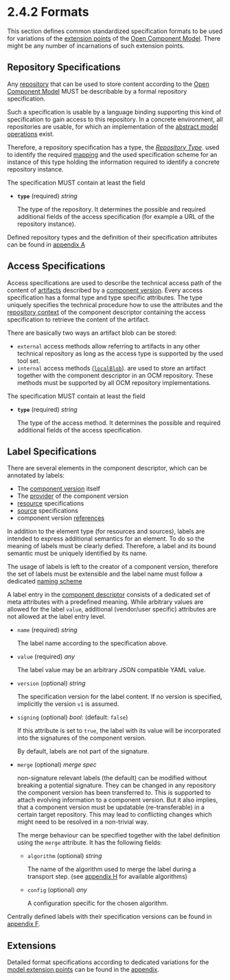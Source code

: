 # 2.4.2 Formats

This section defines common standardized specification formats
to be used for variations of the [extension points](../extensionpoints/README.md)
of the [Open Component Model](../../../README.md). There might be any number
of incarnations of such extension points.

## Repository Specifications

Any [repository](../elements/README.md#repositories) that can be used to store
content according to the [Open Component Model](../../../README.md) MUST be
describable by a formal repository specification.

Such a specification is usable by a language binding supporting
this kind of specification to gain access to this repository.
In a concrete environment, all repositories are usable, for which an
implementation of the [abstract model operations](../operations/README.md#repository-operations)
exist.

Therefore, a repository specification has a type, the [*Repository Type*](types.md#repository-types).
used to identify the required [mapping](../mapping/README.md) and the
used specification scheme for an instance of this type holding
the information required to identify a concrete repository instance.

The specification MUST contain at least the field

- **`type`** (required) *string*

  The type of the repository. It determines the possible and required
  additional fields of the access specification (for example a URL of the
  repository instance).

Defined repository types and the definition of their specification attributes
can be found in [appendix A](../../appendix/A/README.md)


## Access Specifications

Access specifications are used to describe the technical access path
of the content of [artifacts](../elements/README.md#artifacts) described by a
[component version](../elements/README.md#component-versions).
Every access specification has a formal type and type specific attributes.
The type uniquely specifies the technical procedure how to use the
attributes and the [repository context](../elements/README.md#repository-contexts) of
the component descriptor containing the access specification
to retrieve the content of the artifact.

There are basically two ways an artifact blob can be stored:
- `external` access methods allow referring to artifacts in any other
  technical repository as long as the access type is supported by the
  used tool set.
- `internal` access methods ([`localBlob`](../../appendix/B/localBlob.md)).
  are used to store an artifact together with the component descriptor in an
  OCM repository. These methods must be supported by all OCM repository
  implementations.

The specification MUST contain at least the field

- **`type`** (required) *string*

  The type of the access method. It determines the possible and required
  additional fields of the access specification.


## Label Specifications

There are several elements in the component descriptor, which
can be annotated by labels:

- The [component version](../elements/README.md#component-versions) itself
- The [provider](../elements/README.md#provider-information) of the component version
- [resource](../elements/README.md#resources) specifications
- [source](../elements/README.md#sources) specifications
- component version [references](../elements/README.md#component-version-reference)

In addition to the element type (for resources and sources), labels
are intended to express additional semantics for an element.
To do so the meaning of labels must be clearly defied. Therefore,
a label and its bound semantic must be uniquely identified by its name.

The usage of labels is left to the creator of a component version, therefore
the set of labels must be extensible and the label name must follow
a dedicated [naming scheme](types.md#label-names)

A label entry in the [component descriptor](../elements/README.md#component-descriptor)
consists of a dedicated set of
meta attributes with a predefined meaning. While arbitrary values are allowed for the
label `value`, additional (vendor/user specific) attributes are not
allowed at the label entry level.

- `name` (required) *string*

  The label name according to the specification above.

- `value` (required) *any*

  The label value may be an arbitrary JSON compatible YAML value.

- `version` (optional) *string*

  The specification version for the label content. If no version is
  specified, implicitly the version `v1` is assumed.

- `signing` (optional) *bool*:  (default: `false`)

  If this attribute is set to `true`, the label with its value will be incorporated
  into the signatures of the component version.

  By default, labels are not part of the signature.

- `merge` (optional) *merge spec*

  non-signature relevant labels (the default) can be modified without breaking a potential signature. They can be changed in any repository the component version has been transferred to. This is supported to attach evolving information to a component version. But it also implies, that a component version must be updatable (re-transferable) in a certain target repository. This may lead to conflicting changes which might need to be resolved in a non-trivial way. 

  The merge behaviour can be specified together with the label definition using the `merge` attribute. It has the following fields:

  - `algorithm` (optional) *string*

    The name of the algorithm used to merge the label during a transport step. (see [appendix H](../../appendix/H/README.md) for available algorithms)
  - `config` (optional) *any*

    A configuration specific for the chosen algorithm.
  
Centrally defined labels with their specification versions
can be found in [appendix F](../../appendix/F/README.md).

## Extensions

Detailed format specifications according to dedicated variations for
the [model extension points](../extensionpoints/README.md)
can be found in the [appendix](../../appendix/README.md).